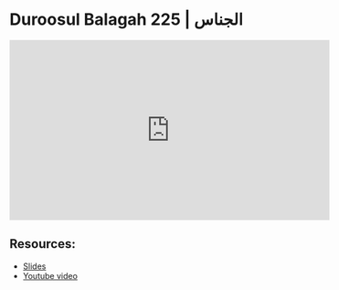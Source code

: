 # Duroosul Balagah 225 | الجناس
                
<iframe width="560" height="315" src="https://www.youtube-nocookie.com/embed/u01SkHjaANE?start=0" frameborder="0" allow="accelerometer; autoplay; encrypted-media; gyroscope; picture-in-picture" allowfullscreen="allowfullscreen">
</iframe><BR>

## Resources:
- [Slides](https://github.com/arshare/resources_balagha_pdfs)
- [Youtube video](https://www.youtube.com/watch?v=u01SkHjaANE&list=PLzn0qdi6JpdvvXVuJ7kIusNquSxeyKJvc)

